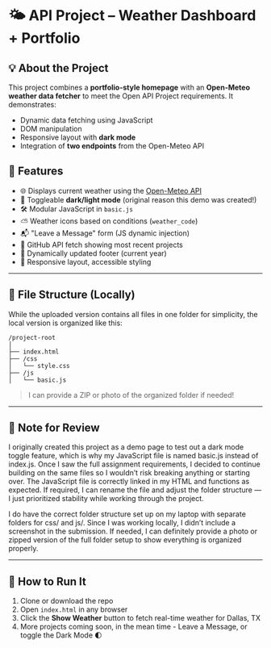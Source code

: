 # 🌤️ API Project – Weather Dashboard + Portfolio

## 💡 About the Project

This project combines a **portfolio-style homepage** with an **Open-Meteo weather data fetcher** to meet the Open API Project requirements. It demonstrates:

* Dynamic data fetching using JavaScript
* DOM manipulation
* Responsive layout with **dark mode**
* Integration of **two endpoints** from the Open-Meteo API

## 📄 Features

* 🌐 Displays current weather using the [Open-Meteo API](https://open-meteo.com/)
* 🎨 Toggleable **dark/light mode** (original reason this demo was created!)
* 🛠️ Modular JavaScript in `basic.js`
* ⛅ Weather icons based on conditions (`weather_code`)
* 📬 "Leave a Message" form (JS dynamic injection)
* 💼 GitHub API fetch showing most recent projects
* 🦶 Dynamically updated footer (current year)
* 🌟 Responsive layout, accessible styling

---

## 🔧 File Structure (Locally)

While the uploaded version contains all files in one folder for simplicity, the local version is organized like this:

```
/project-root
│
├── index.html
├── /css
│   └── style.css
├── /js
│   └── basic.js
```

> I can provide a ZIP or photo of the organized folder if needed!

---

## 📝 Note for Review

I originally created this project as a demo page to test out a dark mode toggle feature, which is why my JavaScript file is named basic.js instead of index.js. Once I saw the full assignment requirements, I decided to continue building on the same files so I wouldn’t risk breaking anything or starting over. The JavaScript file is correctly linked in my HTML and functions as expected. If required, I can rename the file and adjust the folder structure — I just prioritized stability while working through the project.

I do have the correct folder structure set up on my laptop with separate folders for css/ and js/. Since I was working locally, I didn’t include a screenshot in the submission. If needed, I can definitely provide a photo or zipped version of the full folder setup to show everything is organized properly.

---

## 🚀 How to Run It

1. Clone or download the repo
2. Open `index.html` in any browser
3. Click the **Show Weather** button to fetch real-time weather for Dallas, TX
4. More projects coming soon, in the mean time - Leave a Message, or toggle the Dark Mode 🌓
